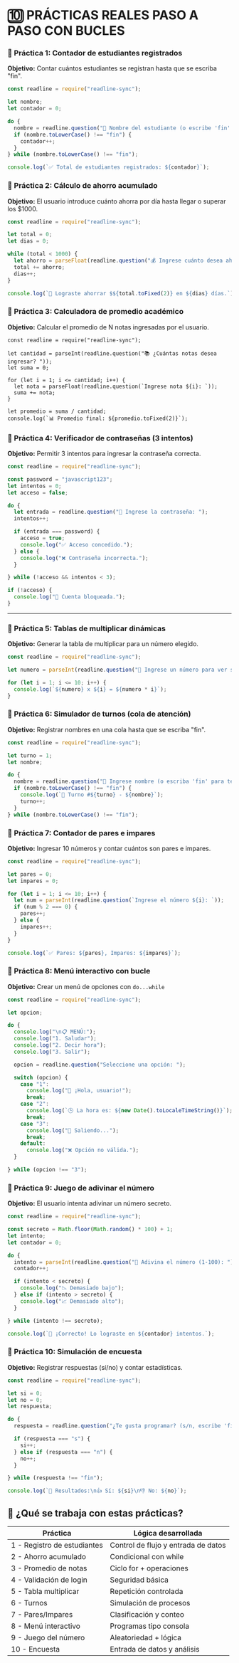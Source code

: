 # 🔟 PRÁCTICAS REALES PASO A PASO CON BUCLES

### 🧪 Práctica 1: **Contador de estudiantes registrados**

**Objetivo:** Contar cuántos estudiantes se registran hasta que se escriba "fin".

```javascript
const readline = require("readline-sync");

let nombre;
let contador = 0;

do {
  nombre = readline.question("👤 Nombre del estudiante (o escribe 'fin' para terminar): ");
  if (nombre.toLowerCase() !== "fin") {
    contador++;
  }
} while (nombre.toLowerCase() !== "fin");

console.log(`✅ Total de estudiantes registrados: ${contador}`);
```

### 🧪 Práctica 2: **Cálculo de ahorro acumulado**

**Objetivo:** El usuario introduce cuánto ahorra por día hasta llegar o superar los $1000.

```javascript
const readline = require("readline-sync");

let total = 0;
let dias = 0;

while (total < 1000) {
  let ahorro = parseFloat(readline.question("💰 Ingrese cuánto desea ahorrar hoy: "));
  total += ahorro;
  dias++;
}

console.log(`🎉 Lograste ahorrar $${total.toFixed(2)} en ${dias} días.`);
```

### 🧪 Práctica 3: **Calculadora de promedio académico**

**Objetivo:** Calcular el promedio de N notas ingresadas por el usuario.

```
const readline = require("readline-sync");

let cantidad = parseInt(readline.question("📚 ¿Cuántas notas desea ingresar? "));
let suma = 0;

for (let i = 1; i <= cantidad; i++) {
  let nota = parseFloat(readline.question(`Ingrese nota ${i}: `));
  suma += nota;
}

let promedio = suma / cantidad;
console.log(`📊 Promedio final: ${promedio.toFixed(2)}`);
```

### 🧪 Práctica 4: **Verificador de contraseñas (3 intentos)**

**Objetivo:** Permitir 3 intentos para ingresar la contraseña correcta.

```javascript
const readline = require("readline-sync");

const password = "javascript123";
let intentos = 0;
let acceso = false;

do {
  let entrada = readline.question("🔐 Ingrese la contraseña: ");
  intentos++;

  if (entrada === password) {
    acceso = true;
    console.log("✅ Acceso concedido.");
  } else {
    console.log("❌ Contraseña incorrecta.");
  }

} while (!acceso && intentos < 3);

if (!acceso) {
  console.log("🚫 Cuenta bloqueada.");
}
```

------

### 🧪 Práctica 5: **Tablas de multiplicar dinámicas**

**Objetivo:** Generar la tabla de multiplicar para un número elegido.

```javascript
const readline = require("readline-sync");

let numero = parseInt(readline.question("🔢 Ingrese un número para ver su tabla de multiplicar: "));

for (let i = 1; i <= 10; i++) {
  console.log(`${numero} x ${i} = ${numero * i}`);
}
```

### 🧪 Práctica 6: **Simulador de turnos (cola de atención)**

**Objetivo:** Registrar nombres en una cola hasta que se escriba "fin".

```javascript
const readline = require("readline-sync");

let turno = 1;
let nombre;

do {
  nombre = readline.question("👤 Ingrese nombre (o escriba 'fin' para terminar): ");
  if (nombre.toLowerCase() !== "fin") {
    console.log(`🔔 Turno #${turno} - ${nombre}`);
    turno++;
  }
} while (nombre.toLowerCase() !== "fin");
```

### 🧪 Práctica 7: **Contador de pares e impares**

**Objetivo:** Ingresar 10 números y contar cuántos son pares e impares.

```javascript
const readline = require("readline-sync");

let pares = 0;
let impares = 0;

for (let i = 1; i <= 10; i++) {
  let num = parseInt(readline.question(`Ingrese el número ${i}: `));
  if (num % 2 === 0) {
    pares++;
  } else {
    impares++;
  }
}

console.log(`✅ Pares: ${pares}, Impares: ${impares}`);
```

### 🧪 Práctica 8: **Menú interactivo con bucle**

**Objetivo:** Crear un menú de opciones con `do...while`

```javascript
const readline = require("readline-sync");

let opcion;

do {
  console.log("\n📋 MENÚ:");
  console.log("1. Saludar");
  console.log("2. Decir hora");
  console.log("3. Salir");

  opcion = readline.question("Seleccione una opción: ");

  switch (opcion) {
    case "1":
      console.log("👋 ¡Hola, usuario!");
      break;
    case "2":
      console.log(`🕒 La hora es: ${new Date().toLocaleTimeString()}`);
      break;
    case "3":
      console.log("👋 Saliendo...");
      break;
    default:
      console.log("❌ Opción no válida.");
  }

} while (opcion !== "3");
```

### 🧪 Práctica 9: **Juego de adivinar el número**

**Objetivo:** El usuario intenta adivinar un número secreto.

```javascript
const readline = require("readline-sync");

const secreto = Math.floor(Math.random() * 100) + 1;
let intento;
let contador = 0;

do {
  intento = parseInt(readline.question("🎯 Adivina el número (1-100): "));
  contador++;

  if (intento < secreto) {
    console.log("📉 Demasiado bajo");
  } else if (intento > secreto) {
    console.log("📈 Demasiado alto");
  }

} while (intento !== secreto);

console.log(`🎉 ¡Correcto! Lo lograste en ${contador} intentos.`);
```

### 🧪 Práctica 10: **Simulación de encuesta**

**Objetivo:** Registrar respuestas (sí/no) y contar estadísticas.

```javascript
const readline = require("readline-sync");

let si = 0;
let no = 0;
let respuesta;

do {
  respuesta = readline.question("¿Te gusta programar? (s/n, escribe 'fin' para salir): ").toLowerCase();

  if (respuesta === "s") {
    si++;
  } else if (respuesta === "n") {
    no++;
  }

} while (respuesta !== "fin");

console.log(`📝 Resultados:\n👍 Sí: ${si}\n👎 No: ${no}`);
```

## 🧠 ¿Qué se trabaja con estas prácticas?



| Práctica                    | Lógica desarrollada                 |
| --------------------------- | ----------------------------------- |
| 1 - Registro de estudiantes | Control de flujo y entrada de datos |
| 2 - Ahorro acumulado        | Condicional con while               |
| 3 - Promedio de notas       | Ciclo for + operaciones             |
| 4 - Validación de login     | Seguridad básica                    |
| 5 - Tabla multiplicar       | Repetición controlada               |
| 6 - Turnos                  | Simulación de procesos              |
| 7 - Pares/Impares           | Clasificación y conteo              |
| 8 - Menú interactivo        | Programas tipo consola              |
| 9 - Juego del número        | Aleatoriedad + lógica               |
| 10 - Encuesta               | Entrada de datos y análisis         |